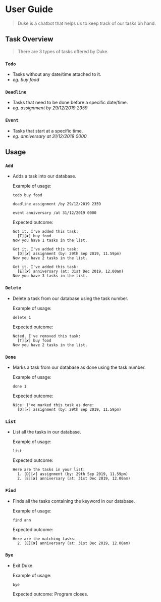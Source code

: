 # User Guide
> Duke is a chatbot that helps us to keep track of our tasks on hand. 

## Task Overview 
> There are 3 types of tasks offered by Duke.

### `Todo`  
* Tasks without any date/time attached to it.
* _eg. buy food_
### `Deadline`  
* Tasks that need to be done before a specific date/time.
* _eg. assignment by 29/12/2019 2359_
### `Event`  
* Tasks that start at a specific time.
* _eg. anniversary at 31/12/2019 0000_

## Usage

### `Add` 
* Adds a task into our database. 

    Example of usage: 

    `todo buy food`
    
    `deadline assignment /by 29/12/2019 2359`
    
    `event anniversary /at 31/12/2019 0000`

    Expected outcome:
    ```
    Got it. I've added this task:
      [T][✘] buy food
    Now you have 1 tasks in the list.
    ```
    ```
    Got it. I've added this task:
      [D][✘] assignment (by: 29th Sep 2019, 11.59pm) 
    Now you have 2 tasks in the list.
    ```
    ```
    Got it. I've added this task:
      [E][✘] anniversary (at: 31st Dec 2019, 12.00am)
    Now you have 3 tasks in the list.
    ```
  
### `Delete` 
* Delete a task from our database using the task number. 

  Example of usage: 

  `delete 1`

  Expected outcome:
  ```
  Noted. I've removed this task:
    [T][✘] buy food
  Now you have 2 tasks in the list.
  ```

### `Done` 
* Marks a task from our database as done using the task number. 

  Example of usage: 

  `done 1`

  Expected outcome:
  ```
  Nice! I've marked this task as done:
    [D][✔] assignment (by: 29th Sep 2019, 11.59pm) 
  ```

### `List` 
* List all the tasks in our database. 

  Example of usage: 

  `list`

  Expected outcome:
  ```
  Here are the tasks in your list:
    1. [D][✔] assignment (by: 29th Sep 2019, 11.59pm) 
    2. [E][✘] anniversary (at: 31st Dec 2019, 12.00am)
  ```
  
### `Find` 
* Finds all the tasks containing the keyword in our database. 

  Example of usage: 

  `find ann`

  Expected outcome:
  ```
  Here are the matching tasks:
    2. [E][✘] anniversary (at: 31st Dec 2019, 12.00am)
  ```

### `Bye` 
* Exit Duke. 

  Example of usage: 

  `bye`

  Expected outcome: Program closes.

  
